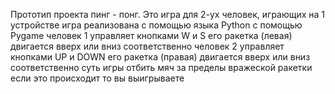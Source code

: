 Прототип проекта пинг - понг.
Это игра для 2-ух человек, играющих на 1 устройстве
игра реализована с помощью языка Python с помощью Pygame
человек 1 управляет кнопками W и S его ракетка (левая) двигается вверх или вниз соответственно
человек 2 управляет кнопками UP и DOWN его ракетка (правая) двигается вверх или вниз соответственно
суть игры отбить мяч за пределы вражеской ракетки
если это происходит то вы выигрываете

